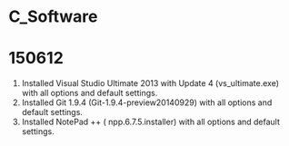 # C_Software

150612
=========================================
1. Installed Visual Studio Ultimate 2013 with Update 4 (vs_ultimate.exe) with all options and default settings.
2. Installed Git 1.9.4 (Git-1.9.4-preview20140929) with all options and default settings.
3. Installed NotePad ++ ( npp.6.7.5.installer) with all options and default settings.
